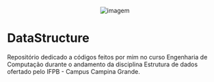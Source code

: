 <p align="center">
<img  src="https://i.imgur.com/CtxSrnZ.gif" alt="imagem" > <br>

# DataStructure

Repositório dedicado a códigos feitos por mim no curso Engenharia de Computação durante o andamento da disciplina Estrutura de dados ofertado pelo IFPB - Campus Campina Grande.
</p>

